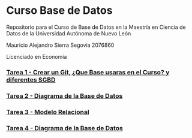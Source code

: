 # Curso Base de Datos

Repositorio para el Curso de Base de Datos en la Maestría en Ciencia de Datos de la Universidad Autónoma de Nuevo León

Mauricio Alejandro Sierra Segovia 2076860

Licenciado en Economía

### [Tarea 1 - Crear un Git, ¿Que Base usaras en el Curso? y diferentes SGBD](https://github.com/MauSierra/Curso_Base_de_Datos/blob/baae56d73317dfa0400e9c5bb1d2a40705bf02aa/Tarea%201.md)
### [Tarea 2 - Diagrama de la Base de Datos](https://github.com/MauSierra/Curso_Base_de_Datos/blob/4e50f870605db598e98e4272921d02cd8c4ce6cd/%23%20Tarea%202.md)
### [Tarea 3 - Modelo Relacional](https://github.com/MauSierra/Curso_Base_de_Datos/blob/fb1b086fba41873767301fcfb2dd94a65193211a/Tarea%203.md)
### [Tarea 4 - Diagrama de la Base de Datos](https://github.com/MauSierra/Curso_Base_de_Datos/blob/4e50f870605db598e98e4272921d02cd8c4ce6cd/%23%20Tarea%202.md)
